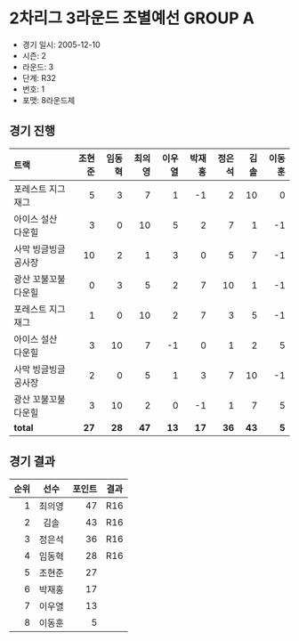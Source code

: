 # 2차리그 3라운드 조별예선 GROUP A

- 경기 일시: 2005-12-10
- 시즌: 2
- 라운드: 3
- 단계: R32
- 번호: 1
- 포맷: 8라운드제





## 경기 진행

| 트랙 | 조현준 | 임동혁 | 최의영 | 이우열 | 박재홍 | 정은석 | 김솔 | 이동훈 |
|:---|---:|---:|---:|---:|---:|---:|---:|---:|
| 포레스트 지그재그 | 5 | 3 | 7 | 1 | -1 | 2 | 10 | 0 |
| 아이스 설산 다운힐 | 3 | 0 | 10 | 5 | 2 | 7 | 1 | -1 |
| 사막 빙글빙글 공사장 | 10 | 2 | 1 | 3 | 0 | 5 | 7 | -1 |
| 광산 꼬불꼬불 다운힐 | 0 | 3 | 5 | 2 | 7 | 10 | 1 | -1 |
| 포레스트 지그재그 | 1 | 0 | 10 | 2 | 7 | 3 | 5 | -1 |
| 아이스 설산 다운힐 | 3 | 10 | 7 | -1 | 0 | 1 | 2 | 5 |
| 사막 빙글빙글 공사장 | 2 | 0 | 5 | 1 | 3 | 7 | 10 | -1 |
| 광산 꼬불꼬불 다운힐 | 3 | 10 | 2 | 0 | -1 | 1 | 7 | 5 |
| __total__ | __27__ | __28__ | __47__ | __13__ | __17__ | __36__ | __43__ | __5__ |




## 경기 결과

| 순위 | 선수 | 포인트 | 결과 |
|---:|:---:|---:|:---:|
| 1 | 최의영 | 47 | R16 |
| 2 | 김솔 | 43 | R16 |
| 3 | 정은석 | 36 | R16 |
| 4 | 임동혁 | 28 | R16 |
| 5 | 조현준 | 27 |  |
| 6 | 박재홍 | 17 |  |
| 7 | 이우열 | 13 |  |
| 8 | 이동훈 | 5 |  |

